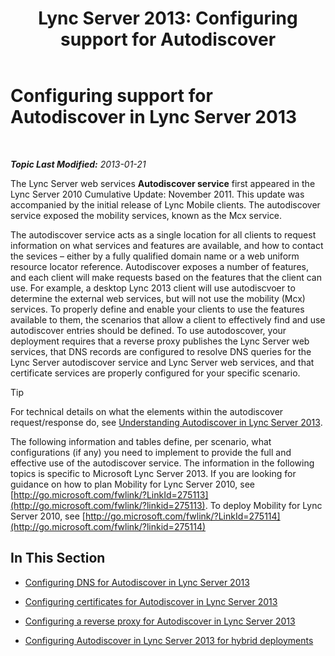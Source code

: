 ﻿---
title: 'Lync Server 2013: Configuring support for Autodiscover'
TOCTitle: Configuring support for Autodiscover
ms:assetid: 3a266456-69a0-4539-ba99-d388b83799a8
ms:mtpsurl: https://technet.microsoft.com/en-us/library/JJ945622(v=OCS.15)
ms:contentKeyID: 51541463
ms.date: 07/23/2014
mtps_version: v=OCS.15
---

<div data-xmlns="http://www.w3.org/1999/xhtml">

<div class="topic" data-xmlns="http://www.w3.org/1999/xhtml" data-msxsl="urn:schemas-microsoft-com:xslt" data-cs="http://msdn.microsoft.com/en-us/">

<div data-asp="http://msdn2.microsoft.com/asp">

# Configuring support for Autodiscover in Lync Server 2013

</div>

<div id="mainSection">

<div id="mainBody">

<span> </span>

_**Topic Last Modified:** 2013-01-21_

The Lync Server web services **Autodiscover service** first appeared in the Lync Server 2010 Cumulative Update: November 2011. This update was accompanied by the initial release of Lync Mobile clients. The autodiscover service exposed the mobility services, known as the Mcx service.

The autodiscover service acts as a single location for all clients to request information on what services and features are available, and how to contact the sevices – either by a fully qualified domain name or a web uniform resource locator reference. Autodiscover exposes a number of features, and each client will make requests based on the features that the client can use. For example, a desktop Lync 2013 client will use autodiscvoer to determine the external web services, but will not use the mobility (Mcx) services. To properly define and enable your clients to use the features available to them, the scenarios that allow a client to effectively find and use autodiscover entries should be defined. To use autodoscover, your deployment requires that a reverse proxy publishes the Lync Server web services, that DNS records are configured to resolve DNS queries for the Lync Server autodiscover service and Lync Server web services, and that certificate services are properly configured for your specific scenario.

<div>


> [!TIP]  
> For technical details on what the elements within the autodiscover request/response do, see <A href="lync-server-2013-understanding-autodiscover.md">Understanding Autodiscover in Lync Server 2013</A>.



</div>

The following information and tables define, per scenario, what configurations (if any) you need to implement to provide the full and effective use of the autodiscover service. The information in the following topics is specific to Microsoft Lync Server 2013. If you are looking for guidance on how to plan Mobility for Lync Server 2010, see [http://go.microsoft.com/fwlink/?LinkId=275113](http://go.microsoft.com/fwlink/?linkid=275113). To deploy Mobility for Lync Server 2010, see [http://go.microsoft.com/fwlink/?LinkId=275114](http://go.microsoft.com/fwlink/?linkid=275114)

<div>

## In This Section

  - [Configuring DNS for Autodiscover in Lync Server 2013](lync-server-2013-configuring-dns-for-autodiscover.md)

  - [Configuring certificates for Autodiscover in Lync Server 2013](lync-server-2013-configuring-certificates-for-autodiscover.md)

  - [Configuring a reverse proxy for Autodiscover in Lync Server 2013](lync-server-2013-configuring-a-reverse-proxy-for-autodiscover.md)

  - [Configuring Autodiscover in Lync Server 2013 for hybrid deployments](lync-server-2013-configuring-autodiscover-for-hybrid-deployments.md)

</div>

</div>

<span> </span>

</div>

</div>

</div>

